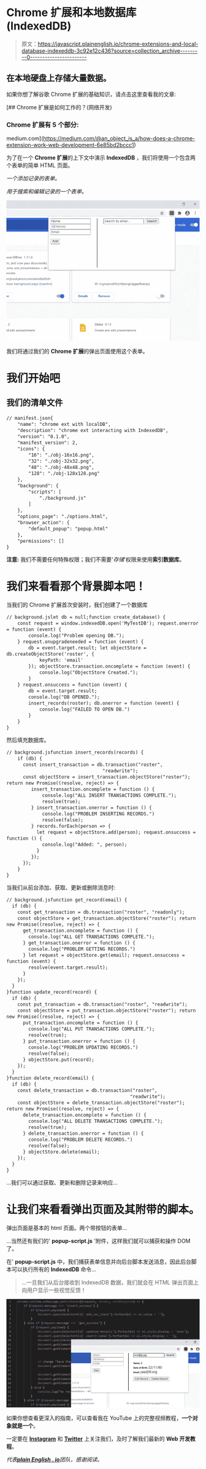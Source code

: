 # Chrome 扩展和本地数据库(IndexedDB)

> 原文：<https://javascript.plainenglish.io/chrome-extensions-and-local-database-indexeddb-3c92e12c436?source=collection_archive---------0----------------------->

## 在本地硬盘上存储大量数据。

如果你想了解谷歌 Chrome 扩展的基础知识，请点击这里查看我的文章:

[](https://medium.com/@an_object_is_a/how-does-a-chrome-extension-work-web-development-6e85bd2bccc1) [## Chrome 扩展是如何工作的？(网络开发)

### Chrome 扩展有 5 个部分:

medium.com](https://medium.com/@an_object_is_a/how-does-a-chrome-extension-work-web-development-6e85bd2bccc1) 

为了在一个 **Chrome 扩展**的上下文中演示 **IndexedDB** ，我们将使用一个包含两个表单的简单 HTML 页面。

*一个添加记录的表单。*

*用于搜索和编辑记录的一个表单。*

![](img/cf4db6189629c1c1808b0c3a4c6a9124.png)

我们将通过我们的 **Chrome 扩展**的弹出页面使用这个表单。

# 我们开始吧

## 我们的清单文件

```
// manifest.json{
    "name": "chrome ext with localDB",
    "description": "chrome ext interacting with IndexedDB",
    "version": "0.1.0",
    "manifest_version": 2,
    "icons": {
        "16": "./obj-16x16.png",
        "32": "./obj-32x32.png",
        "48": "./obj-48x48.png",
        "128": "./obj-128x128.png"
    },
    "background": {
        "scripts": [
            "./background.js"
        ]
    },
    "options_page": "./options.html",
    "browser_action": {
        "default_popup": "popup.html"
    },
    "permissions": []
}
```

**注意:**
我们不需要任何特殊权限；我们不需要'*存储*'权限来使用**索引数据库**。

# 我们来看看那个背景脚本吧！

当我们的 Chrome 扩展首次安装时，我们创建了一个数据库

```
// background.jslet db = null;function create_database() {
    const request = window.indexedDB.open('MyTestDB'); request.onerror = function (event) {
        console.log("Problem opening DB.");
    } request.onupgradeneeded = function (event) {
        db = event.target.result; let objectStore = db.createObjectStore('roster', {
            keyPath: 'email'
        }); objectStore.transaction.oncomplete = function (event) {
            console.log("ObjectStore Created.");
        }
    } request.onsuccess = function (event) {
        db = event.target.result;
        console.log("DB OPENED.");
        insert_records(roster); db.onerror = function (event) {
            console.log("FAILED TO OPEN DB.")
        }
    }
}
```

然后填充数据库。

```
// background.jsfunction insert_records(records) {
    if (db) {
      const insert_transaction = db.transaction("roster", 
                                   "readwrite");
      const objectStore = insert_transaction.objectStore("roster"); return new Promise((resolve, reject) => {
         insert_transaction.oncomplete = function () {
             console.log("ALL INSERT TRANSACTIONS COMPLETE.");
             resolve(true);
         } insert_transaction.onerror = function () {
             console.log("PROBLEM INSERTING RECORDS.")
             resolve(false);
         } records.forEach(person => {
           let request = objectStore.add(person); request.onsuccess = function () {
             console.log("Added: ", person);
           }
         });
      });
    }
}
```

当我们从前台添加、获取、更新或删除消息时:

```
// background.jsfunction get_record(email) {
  if (db) {
    const get_transaction = db.transaction("roster", "readonly");
    const objectStore = get_transaction.objectStore("roster"); return new Promise((resolve, reject) => {
      get_transaction.oncomplete = function () {
        console.log("ALL GET TRANSACTIONS COMPLETE.");
      } get_transaction.onerror = function () {
        console.log("PROBLEM GETTING RECORDS.")
      } let request = objectStore.get(email); request.onsuccess = function (event) {
        resolve(event.target.result);
      }
    });
  }
}function update_record(record) {
  if (db) {
    const put_transaction = db.transaction("roster", "readwrite");
    const objectStore = put_transaction.objectStore("roster"); return new Promise((resolve, reject) => {
      put_transaction.oncomplete = function () {
        console.log("ALL PUT TRANSACTIONS COMPLETE.");
        resolve(true);
      } put_transaction.onerror = function () {
        console.log("PROBLEM UPDATING RECORDS.")
        resolve(false);
      } objectStore.put(record);
    });
  }
}function delete_record(email) {
  if (db) {
    const delete_transaction = db.transaction("roster", 
                                             "readwrite");
    const objectStore = delete_transaction.objectStore("roster"); return new Promise((resolve, reject) => {
      delete_transaction.oncomplete = function () {
        console.log("ALL DELETE TRANSACTIONS COMPLETE.");
        resolve(true);
      } delete_transaction.onerror = function () {
        console.log("PROBLEM DELETE RECORDS.")
        resolve(false);
      } objectStore.delete(email);
    });
  }
}
```

…我们可以通过获取、更新和删除记录来响应…

# 让我们来看看弹出页面及其附带的脚本。

弹出页面是基本的 html 页面。两个带按钮的表单…

…当然还有我们的' **popup-script.js** '附件，这样我们就可以捕获和操作 DOM 了。

在' **popup-script.js** 中，我们捕获表单信息并向后台脚本发送消息，因此后台脚本可以执行所有的 **IndexedDB** 命令…

> …一旦我们从后台接收到 IndexedDB 数据，我们就会在 HTML 弹出页面上向用户显示一些视觉反馈！

![](img/a51007721727cc2dd43f774fc3e6153e.png)

如果你想查看更深入的指南，可以查看我在 YouTube 上的完整视频教程，**一个对象就是一个**。

一定要在 [**Instagram**](https://www.instagram.com/an_object_is_a/) 和 [**Twitter**](https://twitter.com/anobjectisa1) 上关注我们，及时了解我们最新的 **Web 开发教程**。

*代表*[***plain English . io***](https://plainenglish.io/)*团队，感谢阅读。*